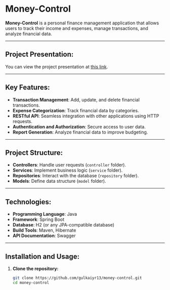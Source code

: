 # Money-Control

**Money-Control** is a personal finance management application that allows users to track their income and expenses, manage transactions, and analyze financial data.

---

## Project Presentation:
You can view the project presentation at [this link](https://www.canva.com/design/DAGWtt-SgoA/zPuj1oVT-LKnaZLUy41anQ/view?utm_content=DAGWtt-SgoA&utm_campaign=designshare&utm_medium=link&utm_source=editor).


---

## Key Features:
- **Transaction Management**: Add, update, and delete financial transactions.
- **Expense Categorization**: Track financial data by categories.
- **RESTful API**: Seamless integration with other applications using HTTP requests.
- **Authentication and Authorization**: Secure access to user data.
- **Report Generation**: Analyze financial data to improve budgeting.

---

## Project Structure:
- **Controllers**: Handle user requests (`controller` folder).
- **Services**: Implement business logic (`service` folder).
- **Repositories**: Interact with the database (`repository` folder).
- **Models**: Define data structure (`model` folder).

---

## Technologies:
- **Programming Language**: Java
- **Framework**: Spring Boot
- **Database**: H2 (or any JPA-compatible database)
- **Build Tools**: Maven, Hibernate
- **API Documentation**: Swagger

---

## Installation and Usage:
1. **Clone the repository:**
   ```bash
   git clone https://github.com/gulkaiyr13/money-control.git
   cd money-control
